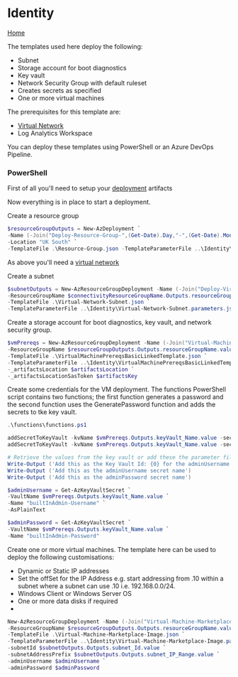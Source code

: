 # Identity 

[Home](../readme.md)

The templates used here deploy the following:

* Subnet
* Storage account for boot diagnostics
* Key vault
* Network Security Group with default ruleset
* Creates secrets as specified
* One or more virtual machines 

The prerequisites for this template are: 

* [Virtual Network](../Connectivity/readme.md)
* Log Analytics Workspace

You can deploy these templates using PowerShell or an Azure DevOps Pipeline. 

### PowerShell

First of all you'll need to setup your [deployment](../Deploy/readme.md) artifacts

Now everything is in place to start a deployment.

Create a resource group

```powershell
$resourceGroupOutputs = New-AzDeployment `
-Name (-Join("Deploy-Resource-Group-",(Get-Date).Day,"-",(Get-Date).Month,"-",(Get-Date).Year,"-",(Get-Date).Hour,(Get-Date).Minute))`
-Location "UK South" `
-TemplateFile .\Resource-Group.json -TemplateParameterFile ..\Identity\Resource-Group.parameters.json
```

As above you'll need a [virtual network](../Connectivity/readme.md)

Create a subnet

```powershell
$subnetOutputs = New-AzResourceGroupDeployment -Name (-Join("Deploy-Virtual-Network-Subnet-",(Get-Date).Day,"-",(Get-Date).Month,"-",(Get-Date).Year,"-",(Get-Date).Hour,(Get-Date).Minute)) `
-ResourceGroupName $connectivityResourceGroupName.Outputs.resourceGroupName.value `
-TemplateFile .\Virtual-Network-Subnet.json `
-TemplateParameterFile ..\Identity\Virtual-Network-Subnet.parameters.json
```

Create a storage account for boot diagnostics, key vault, and network security group.

```powershell
$vmPrereqs = New-AzResourceGroupDeployment -Name (-Join("Virtual-Machine-Prereqs-Basic-Linked-Template-",(Get-Date).Day,"-",(Get-Date).Month,"-",(Get-Date).Year,"-",(Get-Date).Hour,(Get-Date).Minute)) `
-ResourceGroupName $resourceGroupOutputs.Outputs.resourceGroupName.value `
-TemplateFile .\VirtualMachinePrereqsBasicLinkedTemplate.json `
-TemplateParameterFile ..\Identity\VirtualMachinePrereqsBasicLinkedTemplate.parameters.json `
-_artifactsLocation $artifactsLocation `
-_artifactsLocationSasToken $artifactsKey
```

Create some credentials for the VM deployment. The functions PowerShell script contains two functions; the first function generates a password and the second function uses the GeneratePassword function and adds the secrets to tke key vault.

```powershell
.\functions\functions.ps1

addSecretToKeyVault -kvName $vmPrereqs.Outputs.keyVault_Name.value -secretName "builtInAdmin-Username" -secretType "Username" -secretValue "local_admin"
addSecretToKeyVault -kvName $vmPrereqs.Outputs.keyVault_Name.value -secretName "builtInAdmin-Password" -secretType "Password"

# Retrieve the values from the key vault or add these the parameter file
Write-Output ('Add this as the Key Vault Id: {0} for the adminUsername and adminPassword parameters.' -f $vmPrereqs.Outputs.keyVault_Id.value)
Write-Output ('Add this as the adminUsername secret name')
Write-Output ('Add this as the adminPassword secret name')

$adminUsername = Get-AzKeyVaultSecret `
-VaultName $vmPrereqs.Outputs.keyVault_Name.value `
-Name "builtInAdmin-Username" `
-AsPlainText

$adminPassword = Get-AzKeyVaultSecret `
-VaultName $vmPrereqs.Outputs.keyVault_Name.value `
-Name "builtInAdmin-Password"
```

Create one or more virtual machines. The template here can be used to deploy the following customisations:

* Dynamic or Static IP addresses
* Set the offSet for the IP Address e.g. start addressing from .10 within a subnet where a subnet can use .10 i.e. 192.168.0.0/24.
* Windows Client or Windows Server OS
* One or more data disks if required
* 


```powershell
New-AzResourceGroupDeployment -Name (-Join("Virtual-Machine-Marketplace-Image-",(Get-Date).Day,"-",(Get-Date).Month,"-",(Get-Date).Year,"-",(Get-Date).Hour,(Get-Date).Minute)) `
-ResourceGroupName $resourceGroupOutputs.Outputs.resourceGroupName.value `
-TemplateFile .\Virtual-Machine-Marketplace-Image.json `
-TemplateParameterFile ..\Identity\Virtual-Machine-Marketplace-Image.parameters.json `
-subnetId $subnetOutputs.Outputs.subnet_Id.value `
-subnetAddressPrefix $subnetOutputs.Outputs.subnet_IP_Range.value `
-adminUsername $adminUsername `
-adminPassword $adminPassword
```
